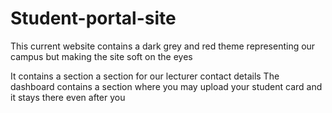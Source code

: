 # Student-portal-site
This current website contains a dark grey and red theme representing our campus but making the site soft on the eyes

It contains a section a section for our lecturer contact details
The dashboard contains a section where you may upload your student card and it stays there even after you 
